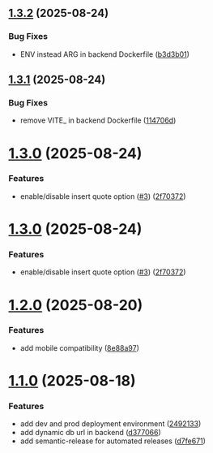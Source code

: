 ## [1.3.2](https://github.com/rexwithluv/mongo-verba/compare/v1.3.1...v1.3.2) (2025-08-24)


### Bug Fixes

* ENV instead ARG in backend Dockerfile ([b3d3b01](https://github.com/rexwithluv/mongo-verba/commit/b3d3b011c419ddaaf86ed4631ea391ddb14a7311))

## [1.3.1](https://github.com/rexwithluv/mongo-verba/compare/v1.3.0...v1.3.1) (2025-08-24)


### Bug Fixes

* remove VITE_ in backend Dockerfile ([114706d](https://github.com/rexwithluv/mongo-verba/commit/114706d6077c72f181fa3a9146f45699169bb1be))

# [1.3.0](https://github.com/rexwithluv/mongo-verba/compare/v1.2.0...v1.3.0) (2025-08-24)


### Features

* enable/disable insert quote option ([#3](https://github.com/rexwithluv/mongo-verba/issues/3)) ([2f70372](https://github.com/rexwithluv/mongo-verba/commit/2f70372cb6c04eabb06293f4fa19ed38f993d0b9))

# [1.3.0](https://github.com/rexwithluv/mongo-verba/compare/v1.2.0...v1.3.0) (2025-08-24)


### Features

* enable/disable insert quote option ([#3](https://github.com/rexwithluv/mongo-verba/issues/3)) ([2f70372](https://github.com/rexwithluv/mongo-verba/commit/2f70372cb6c04eabb06293f4fa19ed38f993d0b9))

# [1.2.0](https://github.com/rexwithluv/mongo-verba/compare/v1.1.0...v1.2.0) (2025-08-20)


### Features

* add mobile compatibility ([8e88a97](https://github.com/rexwithluv/mongo-verba/commit/8e88a9773f2fea4fdc98aa24d0fa2b7c9c4a9d1f))

# [1.1.0](https://github.com/rexwithluv/mongo-verba/compare/v1.0.0...v1.1.0) (2025-08-18)


### Features

* add dev and prod deployment environment ([2492133](https://github.com/rexwithluv/mongo-verba/commit/24921334e619cd154842d5cd9ae6f6c343195a4b))
* add dynamic db url in backend ([d377066](https://github.com/rexwithluv/mongo-verba/commit/d3770663630841d5c900d4c8f106e84f277a474c))
* add semantic-release for automated releases ([d7fe671](https://github.com/rexwithluv/mongo-verba/commit/d7fe67137acf97518aebed3ef54f0bc40700abd5))
